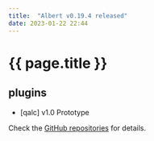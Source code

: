 ```yaml
---
title:  "Albert v0.19.4 released"
date: 2023-01-22 22:44
---
```


# {{ page.title }}

## plugins

* [qalc] v1.0 Prototype

Check the [GitHub repositories](https://github.com/albertlauncher/albert/commits/v0.19.4) for details.
